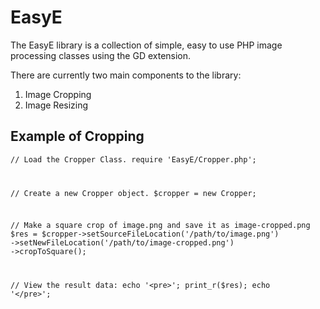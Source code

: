 EasyE
============

The EasyE library is a collection of simple, easy to use PHP image processing classes using the GD extension.

There are currently two main components to the library:

1.  Image Cropping
2.  Image Resizing

Example of Cropping
-------------------------
<code>// Load the Cropper Class.
require 'EasyE/Cropper.php';

// Create a new Cropper object.
$cropper = new Cropper;

// Make a square crop of image.png and save it as image-cropped.png
$res = $cropper->setSourceFileLocation('/path/to/image.png')
                ->setNewFileLocation('/path/to/image-cropped.png')
                ->cropToSquare();  
                
// View the result data:
echo '\<pre\>';
print_r($res);
echo '\</pre\>';</code>
